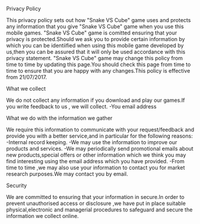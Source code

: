 Privacy Policy

This privacy policy sets out how "Snake VS Cube" game uses and protects any information that you give "Snake VS Cube" game when you use this mobile games. "Snake VS Cube" game is comitted ensuring that your privacy is protected.Should we ask you to provide certain information by which you can be identiified when using this mobile game developed by us,then you can be assured that it will only be used accordance with this privacy statement. "Snake VS Cube" game may change this policy from time to time by updating this page.You should check this page from time to time to ensure that you are happy with any changes.This policy is effective from 21/07/2017.

What we collect

We do not collect any information if you download and play our games.If you write feedback to us , we will collect. -You email address

What we do with the information we gather

We require this information to communicate with your request/feedback and provide you with a better service,and in particular for the following reasons: -Internal record keeping. -We may use the information to improve our products and services. -We may periodically send promotional emails about new products,special offers or other information which we think you may find interesting using the email address which you have provided. -From time to time ,we may also use your information to contact you for market research purposes.We may contact you by email.

Security

We are committed to ensuring that your information in secure.In order to prevent unauthorised access or disclosure ,we have put in place suitable physical,electronic and managerial procedures to safeguard and secure the information we collect online.
